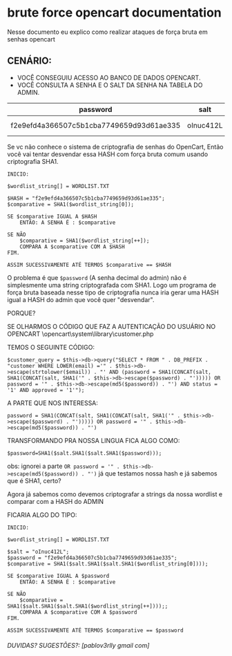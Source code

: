 # brute force opencart documentation
Nesse documento eu explico como realizar ataques de força bruta em senhas opencart


## CENÁRIO:
- VOCÊ CONSEGUIU ACESSO AO BANCO DE DADOS OPENCART.
- VOCÊ CONSULTA A SENHA E O SALT DA SENHA NA TABELA DO ADMIN.

| password      						  | salt    | email             | status | username    | lastname | ip        | firstname |
|-----------------------------------------|---------|-------------------|--------|-------------|----------|-----------|-----------|
|f2e9efd4a366507c5b1cba7749659d93d61ae335 |oInuc412L| admin@victim.com 	| 1      | admin       | das ganbi| 127.0.0.1 | developer |

Se vc não conhece o sistema de criptografia de senhas do OpenCart, Então você vai tentar desvendar essa HASH com força bruta comum usando criptografia SHA1.

```
INICIO:

$wordlist_string[] = WORDLIST.TXT

$HASH = "f2e9efd4a366507c5b1cba7749659d93d61ae335";
$comparative = SHA1($wordlist_string[0]);

SE $comparative IGUAL A $HASH
	ENTÃO: A SENHA É : $comparative

SE NÃO
	$comparative = SHA1($wordlist_string[++]);
	COMPARA A $comparative COM A $HASH
FIM.

ASSIM SUCESSIVAMENTE ATÉ TERMOS $comparative == $HASH
```


O problema é que `$password` (A senha decimal do admin) não é simplesmente uma string criptografada com SHA1.
Logo um programa de força bruta baseada nesse tipo de criptografia nunca iria gerar uma HASH igual a HASH do admin que você quer "desvendar".

PORQUE?

SE OLHARMOS O CÓDIGO QUE FAZ A AUTENTICAÇÃO DO USUÁRIO NO OPENCART
\opencart\system\library\customer.php

TEMOS O SEGUINTE CÓDIGO:
```
$customer_query = $this->db->query("SELECT * FROM " . DB_PREFIX . "customer WHERE LOWER(email) ='" . $this->db->escape(strtolower($email)) . "' AND (password = SHA1(CONCAT(salt, SHA1(CONCAT(salt, SHA1('" . $this->db->escape($password) . "'))))) OR password = '" . $this->db->escape(md5($password)) . "') AND status = '1' AND approved = '1'");
```

A PARTE QUE NOS INTERESSA:
```
password = SHA1(CONCAT(salt, SHA1(CONCAT(salt, SHA1('" . $this->db->escape($password) . "'))))) OR password = '" . $this->db->escape(md5($password)) . "')
```

TRANSFORMANDO PRA NOSSA LINGUA FICA ALGO COMO:
```
$password=SHA1($salt.SHA1($salt.SHA1($password)));
```

obs: ignorei a parte `OR password = '" . $this->db->escape(md5($password)) . "')` já que testamos nossa hash e já sabemos que é SHA1, certo?

Agora já sabemos como devemos criptografar a strings da nossa wordlist e comparar com a HASH do ADMIN

FICARIA ALGO DO TIPO:


```
INICIO:

$wordlist_string[] = WORDLIST.TXT

$salt = "oInuc412L";
$password = "f2e9efd4a366507c5b1cba7749659d93d61ae335";
$comparative = SHA1($salt.SHA1($salt.SHA1($wordlist_string[0])));

SE $comparative IGUAL A $password
	ENTÃO: A SENHA É : $comparative

SE NÃO
	$comparative = SHA1($salt.SHA1($salt.SHA1($wordlist_string[++])));;
	COMPARA A $comparative COM A $password
FIM.

ASSIM SUCESSIVAMENTE ATÉ TERMOS $comparative == $password
```

###### _DUVIDAS? SUGESTÕES?: [pablov3rlly gmail com]_
